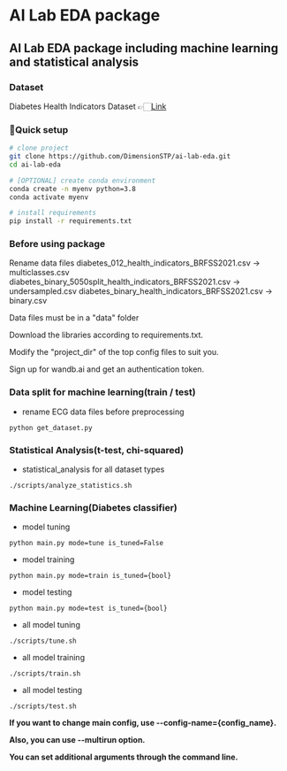 # AI Lab EDA package

## AI Lab EDA package including machine learning and statistical analysis

### Dataset
Diabetes Health Indicators Dataset
👉🏻[Link](https://www.kaggle.com/datasets/julnazz/diabetes-health-indicators-dataset/data "Diabetes Health Indicators Dataset from kaggle")

### 🚀Quick setup

```bash
# clone project
git clone https://github.com/DimensionSTP/ai-lab-eda.git
cd ai-lab-eda

# [OPTIONAL] create conda environment
conda create -n myenv python=3.8
conda activate myenv

# install requirements
pip install -r requirements.txt
```

### Before using package
Rename data files
diabetes_012_health_indicators_BRFSS2021.csv -> multiclasses.csv
diabetes_binary_5050split_health_indicators_BRFSS2021.csv -> undersampled.csv
diabetes_binary_health_indicators_BRFSS2021.csv -> binary.csv

Data files must be in a "data" folder

Download the libraries according to requirements.txt.

Modify the "project_dir" of the top config files to suit you.

Sign up for wandb.ai and get an authentication token.

### Data split for machine learning(train / test)

* rename ECG data files before preprocessing
```shell
python get_dataset.py
```

### Statistical Analysis(t-test, chi-squared)

* statistical_analysis for all dataset types
```shell
./scripts/analyze_statistics.sh
```

### Machine Learning(Diabetes classifier)

* model tuning
```shell
python main.py mode=tune is_tuned=False
```

* model training
```shell
python main.py mode=train is_tuned={bool}
```

* model testing
```shell
python main.py mode=test is_tuned={bool}
```

* all model tuning
```shell
./scripts/tune.sh
```

* all model training
```shell
./scripts/train.sh
```

* all model testing
```shell
./scripts/test.sh
```

__If you want to change main config, use --config-name={config_name}.__

__Also, you can use --multirun option.__

__You can set additional arguments through the command line.__